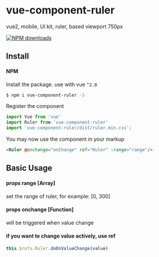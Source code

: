 # vue-component-ruler
vue2, mobile, UI kit, ruler, based viewport 750px

[![NPM downloads](https://img.shields.io/npm/dm/vue-component-ruler.svg?style=flat-square)](https://www.npmjs.com/package/vue-component-ruler)

## Install

#### NPM
Install the package. use with vue `^2.0`

```bash
$ npm i vue-component-ruler -S
```

Register the component

```js
import Vue from 'vue'
import Ruler from 'vue-component-ruler'
import 'vue-component-ruler/dist/ruler.min.css';
```

You may now use the component in your markup

```html
<Ruler @onchange="onChange" ref="Ruler" :range="range"/>
```

## Basic Usage

#### props range [Array]
set the range of ruler, for example: [0, 300]

#### props onchange [Function]
will be triggered when value change

#### if you want to change value actively, use ref
```js
this.$refs.Ruler.doOnValueChange(value)
```

